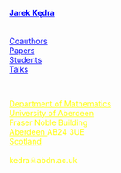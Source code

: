 <html>
<head>
<meta http-equiv="Content-Type" content="text/html; charset=UTF-8">


<link rel="stylesheet" type="text/css" href="global.css" media="screen">
</head>


<body style="background-image:url('/HTML/ja-eye.jpg');
background-repeat:no-repeat;
background-position:160px -10px">

<p style="color:blue;">
<b>
<a style="color:blue;" title="Если вы путинитс, то идите нахуй, пожалуйста!" href="http://www.abdn.ac.uk/ncs/profiles/kedra">
Jarek Kędra</a>
</b>
<br><br>
<br>

<a style="color:blue;" href="/HTML/coauthors.html">
Coauthors</a>
<br>
<a style="color:blue;" href="/HTML/papers.html">
Papers</a>
<br>
<a style="color:blue;" href="/HTML/students.html">
Students</a>
<br>
<a style="color:blue;" href="/HTML/talks.html">
Talks</a>
<br>
  </p>
  
<br>
<p style="color:yellow;">
<a style="color:yellow;" href="http://www.abdn.ac.uk/ncs/departments/mathematics/index.php">
Department of Mathematics</a><br>
<a style="color:yellow;" href="http://www.abdn.ac.uk">
University of Aberdeen</a><br>
Fraser Noble Building<br>
<a style="color:yellow;" href="http://sco.wikipedia.org/wiki/Aberdeen">
Aberdeen </a>AB24 3UE<br>
<a style="color:yellow;" href="http://sco.wikipedia.org/wiki/Scotland">
Scotland</a>
<br>
<br>
kedra&#9760;abdn.ac.uk
  </p>
<br>
<br>
<br>
<br>


</body>
</html>
